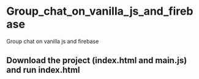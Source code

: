 # Group_chat_on_vanilla_js_and_firebase

Group chat on vanilla js and firebase

## Download the project (index.html and main.js) and run index.html
